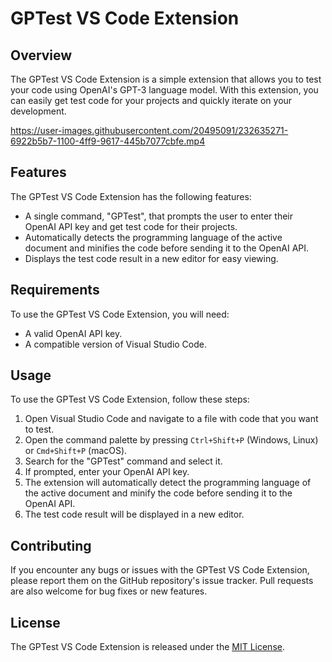 # GPTest VS Code Extension
## Overview

The GPTest VS Code Extension is a simple extension that allows you to test your code using OpenAI's GPT-3 language model. With this extension, you can easily get test code for your projects and quickly iterate on your development.

https://user-images.githubusercontent.com/20495091/232635271-6922b5b7-1100-4ff9-9617-445b7077cbfe.mp4

## Features

The GPTest VS Code Extension has the following features:

- A single command, "GPTest", that prompts the user to enter their OpenAI API key and get test code for their projects.
- Automatically detects the programming language of the active document and minifies the code before sending it to the OpenAI API.
- Displays the test code result in a new editor for easy viewing.

## Requirements

To use the GPTest VS Code Extension, you will need:

- A valid OpenAI API key.
- A compatible version of Visual Studio Code.

## Usage

To use the GPTest VS Code Extension, follow these steps:

1. Open Visual Studio Code and navigate to a file with code that you want to test.
2. Open the command palette by pressing `Ctrl+Shift+P` (Windows, Linux) or `Cmd+Shift+P` (macOS).
3. Search for the "GPTest" command and select it.
4. If prompted, enter your OpenAI API key.
5. The extension will automatically detect the programming language of the active document and minify the code before sending it to the OpenAI API.
6. The test code result will be displayed in a new editor.

## Contributing

If you encounter any bugs or issues with the GPTest VS Code Extension, please report them on the GitHub repository's issue tracker. Pull requests are also welcome for bug fixes or new features.

## License

The GPTest VS Code Extension is released under the [MIT License](LICENSE).
